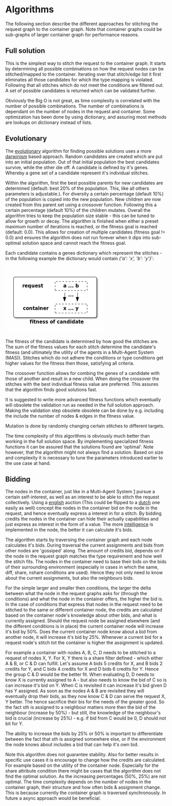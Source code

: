 
# Algorithms

The following section describe the different approaches for stitching the 
request graph to the container graph. Note that container graphs could be 
sub-graphs of larger container graph for performance reasons.

## Full solution

This is the simplest way to stitch the request to the container graph. It 
starts by determining all possible combinations on how the request nodes can
be stitched/mapped to the container. Iterating over that stitch/edge list it 
first eliminates all those candidates for which the type mapping is violated. 
Following that all stitches which do not meet the conditions are filtered out. 
A set of possible candidates is returned which can be validated further. 

Obviously the Big O is not great, as time complexity is correlated with the 
number of possible combinations. The number of combinations is dependant on 
the number of nodes in the request and container. Some optimization has been 
done by using dictionary, and assuring most methods are lookups on 
dictionary instead of lists. 

## Evolutionary

The [evolutionary](https://en.wikipedia.org/wiki/Evolutionary_algorithm) 
algorithm for finding possible solutions uses a more 
[darwinism](https://en.wikipedia.org/wiki/Darwinism) based approach. Random 
candidates are created which are put into an initial population. Out of that 
initial population the best candidates survive, while the other die off. A 
candidate is defined by it's genes. Whereby a gene set of a candidate 
represent it's individual stitches. 

Within the algorithm, first the best possible parents for new candidates are 
determined (default: best 20% of the population. This, like all others 
parameters is adjustable.). For diversity a certain percentage (default 10%) 
of the population is copied into the new population. New children are now 
created from this parent set using a crossover function. Following this a 
certain percentage (default 10%) of the children mutates. Overall the 
algorithm tries to keep the population size stable - this can be tuned to 
allow for growth or decay. The algorithm is finished when either a preset 
maximum number of iterations is reached, or the fitness goal is reached 
(default: 0.0). This allows for creation of multiple candidates (fitness 
goal != 0.0) and ensures the algorithm does not run forever when it dips into 
sub-optimal solution space and cannot reach the fitness goal.

Each candidate contains a genes dictionary which represent the stitches - in 
the following example the dictionary would contain *{'a': 'x', 'b': 'y'}*':

![evolutionary_genes](evolutionary_genes.png "Gen set of a candidate.")

The fitness of the candidate is determined by how good the stitches are. The 
sum of the fitness values for each stitch determine the candidate's fitness 
(and ultimately the utility of the agents in a Multi-Agent System (MAS)). 
Stitches which do not adhere the conditions or type conditions get higher 
values for the fitness then those, satisfying all criteria.
  
The crossover function allows for combing the genes of a candidate with those 
of another and result in a new child. When doing the crossover the stitches 
with the best individual fitness value are preferred. This assures that the 
algorithm finds good solutions fast.

It is suggested to write more advanced fitness functions which eventually will 
obsolete the validation run as needed in the full solution approach. Making 
the validation step obsolete obsolete can be done by e.g. including the 
include the number of nodes & edges in the fitness value.

Mutation is done by randomly changing certain stitches to different targets.
 
The time complexity of this algorithms is obviously much better than working 
in the full solution space. By implementing specialized fitness functions it 
can be assured that the solutions found are 'optimal'. Note however, that the 
algorithm might not always find a solution. Based on size and complexity it 
is necessary to tune the parameters introduced earlier to the use case at hand. 

## Bidding

The nodes in the container, just like in a Multi-Agent System [1](1) pursue a 
certain self-interest, as well as an interest to be able to stitch the request 
collectively. Using a [english](https://en.wikipedia.org/wiki/English_auction)
auction (This could be flipped to a 
[dutch](https://en.wikipedia.org/wiki/Dutch_auction) one easily as well) 
concept the nodes in the container bid on the node in the request, and hence 
eventually express a interest in for a stitch. By bidding credits the nodes in 
the container can hide their actually capabilities and just express as 
interest in the form of a value. The more
[intelligence](https://en.wikipedia.org/wiki/Intelligent_agent) is implemented 
in the node, the better it can calculate it's bids.

The algorithm starts by traversing the container graph and each node 
calculates it's bids. During traversal the current assignments and bids from 
other nodes are 'gossiped' along. The amount of credits bid, depends on if the 
node in the request graph matches the type requirement and how well the stitch 
fits. The nodes in the container need to base their bids on the bids of their
surrounding environment (especially in cases in which the  same, diff, share, 
nshare conditions are used). Hence they not only need to know about the 
current assignments, but also the neighbours bids. 

For the simple larger and smaller then conditions, the larger the delta between 
what the node in the request graphs asks for (through the conditions) and what 
the node in the container offers, the higher the bid is. In the case of 
conditions that express that nodes in the request need to be stitched to the 
same or different container node, the credits are calculated based on the 
container node's knowledge about other bids, and what is currently assigned. 
Should the request node be assigned elsewhere (and the different conditions 
is in place) the current container node will increase it's bid by 50%. Does 
the current container node know about a bid from another node, it will increase 
it's bid by 25%. Whenever a current bid for a request node's stitch tot the 
container is higher the assignment is updated.

For example a container with nodes A, B, C, D needs to be stitched to a 
request of nodes X, Y. For X, Y there is a share filter defined - which 
either A & B, or C & D can fulfill. Let's assume A bids 5 credits for
X, and B bids 2 credits for Y, and C bids 4 credits for X and D bids 6
credits for Y. Hence the group C & D would be the better fit. When evaluating 
D, D needs to know X is currently assigned to A - but also needs to know the 
bid of C so is can increase it's bid on Y. When C is revisited it can increase 
it's bid given D has Y assigned. As soon as the nodes A & B are revisited they 
will eventually drop their bids, as they now know C & D can serve the request 
X, Y better. The hence sacrifice their bis for the needs of the greater good. 
So the fact sth is assigned to a neighbour matters more then the bid of the 
neighbour (increase by 50%) - but still, the knowledge of the neighbour's bid 
is crucial (increase by 25%) - e.g. if bid from C would be 0, D should not 
bit for Y.

The ability to increase the bids by 25% or 50% is important to differentiate 
between the fact that sth is assigned somewhere else, or if the environment 
the node knows about includes a bid that can help it's own bid.

Note this algorithm does not guarantee stability. Also for better results in 
specific use cases it is encourage to change how the credits are calculated. 
For example based on the utility of the container node. Especially for the 
share attribute condition there might be cases that the algorithm does not 
find the optimal solution. As the increasing percentages (50%, 25%) are not 
optimal. The time complexity depends on the number of nodes in the container 
graph, their structure and how often bids & assignment change. This is 
because currently the container graph is traversed synchronously. In future 
a async approach would be beneficial. 

[1]: https://www.cs.ox.ac.uk/people/michael.wooldridge/pubs/imas/IMAS2e.html 
    "An Introduction to MultiAgent Systems."

